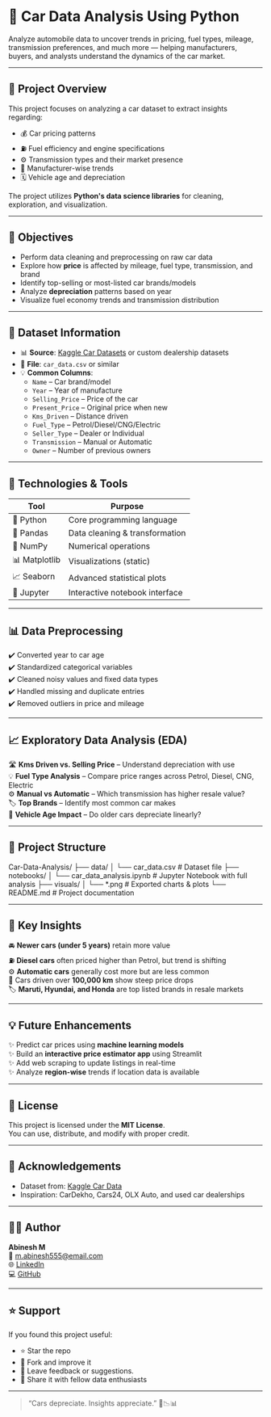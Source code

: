 # 🚗 Car Data Analysis Using Python

Analyze automobile data to uncover trends in pricing, fuel types, mileage, transmission preferences, and much more — helping manufacturers, buyers, and analysts understand the dynamics of the car market.

---

## 📌 Project Overview

This project focuses on analyzing a car dataset to extract insights regarding:

- 💰 Car pricing patterns  
- ⛽ Fuel efficiency and engine specifications  
- ⚙️ Transmission types and their market presence  
- 🧾 Manufacturer-wise trends  
- 🗓️ Vehicle age and depreciation

The project utilizes **Python's data science libraries** for cleaning, exploration, and visualization.

---

## 🎯 Objectives

- Perform data cleaning and preprocessing on raw car data  
- Explore how **price** is affected by mileage, fuel type, transmission, and brand  
- Identify top-selling or most-listed car brands/models  
- Analyze **depreciation** patterns based on year  
- Visualize fuel economy trends and transmission distribution

---

## 📁 Dataset Information

- 📊 **Source**: [Kaggle Car Datasets](https://www.kaggle.com/search?q=car+dataset) or custom dealership datasets  
- 📁 **File**: `car_data.csv` or similar  
- 💡 **Common Columns**:
  - `Name` – Car brand/model
  - `Year` – Year of manufacture
  - `Selling_Price` – Price of the car
  - `Present_Price` – Original price when new
  - `Kms_Driven` – Distance driven
  - `Fuel_Type` – Petrol/Diesel/CNG/Electric
  - `Seller_Type` – Dealer or Individual
  - `Transmission` – Manual or Automatic
  - `Owner` – Number of previous owners

---

## 🧰 Technologies & Tools

| Tool         | Purpose                          |
|--------------|----------------------------------|
| 🐍 Python     | Core programming language         |
| 🧮 Pandas     | Data cleaning & transformation    |
| 🔢 NumPy      | Numerical operations              |
| 📊 Matplotlib | Visualizations (static)           |
| 📈 Seaborn     | Advanced statistical plots        |
| 📓 Jupyter    | Interactive notebook interface    |

---

## 📊 Data Preprocessing

✔️ Converted year to car age  
✔️ Standardized categorical variables  
✔️ Cleaned noisy values and fixed data types  
✔️ Handled missing and duplicate entries  
✔️ Removed outliers in price and mileage

---

## 📈 Exploratory Data Analysis (EDA)

🛣️ **Kms Driven vs. Selling Price** – Understand depreciation with use  
💡 **Fuel Type Analysis** – Compare price ranges across Petrol, Diesel, CNG, Electric  
⚙️ **Manual vs Automatic** – Which transmission has higher resale value?  
🏷️ **Top Brands** – Identify most common car makes  
📆 **Vehicle Age Impact** – Do older cars depreciate linearly?

---

## 📂 Project Structure

Car-Data-Analysis/
├── data/
│ └── car_data.csv # Dataset file
├── notebooks/
│ └── car_data_analysis.ipynb # Jupyter Notebook with full analysis
├── visuals/
│ └── *.png # Exported charts & plots
└── README.md # Project documentation


---

## 📌 Key Insights

🚘 **Newer cars (under 5 years)** retain more value  
⛽ **Diesel cars** often priced higher than Petrol, but trend is shifting  
⚙️ **Automatic cars** generally cost more but are less common  
💸 Cars driven over **100,000 km** show steep price drops  
🏷️ **Maruti, Hyundai, and Honda** are top listed brands in resale markets

---

## 💡 Future Enhancements

✨ Predict car prices using **machine learning models**  
✨ Build an **interactive price estimator app** using Streamlit  
✨ Add web scraping to update listings in real-time  
✨ Analyze **region-wise** trends if location data is available

---

## 📜 License

This project is licensed under the **MIT License**.  
You can use, distribute, and modify with proper credit.

---

## 🤝 Acknowledgements

- Dataset from: [Kaggle Car Data](https://www.kaggle.com/nehalbirla/vehicle-dataset-from-cardekho)  
- Inspiration: CarDekho, Cars24, OLX Auto, and used car dealerships

---

## 👨‍💻 Author

**Abinesh M**  
📧 m.abinesh555@email.com  
🌐 [LinkedIn](https://linkedin.com/in/yourprofile)  
💻 [GitHub](https://github.com/yourusername)

---

## ⭐ Support

If you found this project useful:

- ⭐ Star the repo  
- 🍴 Fork and improve it  
- 💬 Leave feedback or suggestions.
- 📢 Share it with fellow data enthusiasts

---

> “Cars depreciate. Insights appreciate.” 🚗📉📊
